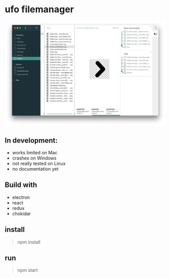 # ufo filemanager
![Application Screenshot](/src/themes/default/screenshot.png)

## In development:
+ works limited on Mac
+ crashes on Windows
+ not really tested on Linux
+ no documentation yet

## Build with
+ electron
+ react
+ redux
+ chokidar

## install
> npm install

## run
> npm start
